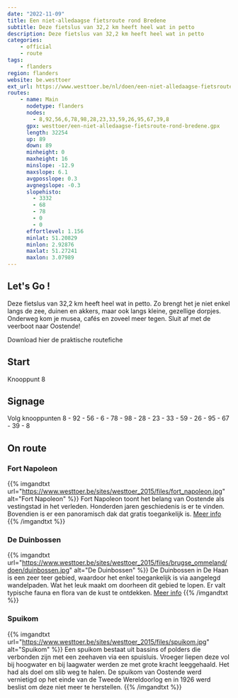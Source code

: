 ```yaml
---
date: "2022-11-09"
title: Een niet-alledaagse fietsroute rond Bredene
subtitle: Deze fietslus van 32,2 km heeft heel wat in petto
description: Deze fietslus van 32,2 km heeft heel wat in petto
categories:
    - official
    - route
tags:
    - flanders
region: flanders
website: be.westtoer
ext_url: https://www.westtoer.be/nl/doen/een-niet-alledaagse-fietsroute-rond-bredene
routes:
    - name: Main
      nodetype: flanders
      nodes:
        - 8,92,56,6,78,98,28,23,33,59,26,95,67,39,8
      gpx: westtoer/een-niet-alledaagse-fietsroute-rond-bredene.gpx
      length: 32254
      up: 89
      down: 89
      minheight: 0
      maxheight: 16
      minslope: -12.9
      maxslope: 6.1
      avgposslope: 0.3
      avgnegslope: -0.3
      slopehisto:
        - 3332
        - 68
        - 78
        - 0
        - 0
      effortlevel: 1.156
      minlat: 51.20829
      minlon: 2.92876
      maxlat: 51.27241
      maxlon: 3.07989
---
```


## Let's Go ! 

Deze fietslus van 32,2 km heeft heel wat in petto. Zo brengt het je niet enkel langs de zee, duinen en akkers, maar ook langs kleine, gezellige dorpjes. Onderweg kom je musea, cafés en zoveel meer tegen. Sluit af met de veerboot naar Oostende!

Download hier de praktische routefiche

## Start

Knooppunt 8

## Signage

Volg knooppunten 8 - 92 - 56 - 6 - 78 - 98 - 28 - 23 - 33 - 59 - 26 - 95 - 67 - 39 - 8

## On route

### Fort Napoleon

{{% imgandtxt url="https://www.westtoer.be/sites/westtoer_2015/files/fort_napoleon.jpg" alt="Fort Napoleon" %}}
Fort Napoleon toont het belang van Oostende als vestingstad in het verleden. Honderden jaren geschiedenis is er te vinden. Bovendien is er een panoramisch dak dat gratis toegankelijk is. [Meer info](https://www.westtoer.be/nl/doen/fort-napoleon)
{{% /imgandtxt %}}

### De Duinbossen

{{% imgandtxt url="https://www.westtoer.be/sites/westtoer_2015/files/brugse_ommeland/doen/duinbossen.jpg" alt="De Duinbossen" %}}
De Duinbossen in De Haan is een zeer teer gebied, waardoor het enkel toegankelijk is via aangelegd wandelpaden. Wat het leuk maakt om doorheen dit gebied te lopen. Er valt typische fauna en flora van de kust te ontdekken. [Meer info](https://www.westtoer.be/nl/doen/duinbossen)
{{% /imgandtxt %}}

### Spuikom

{{% imgandtxt url="https://www.westtoer.be/sites/westtoer_2015/files/spuikom.jpg" alt="Spuikom" %}}
Een spuikom bestaat uit bassins of polders die verbonden zijn met een zeehaven via een spuisluis. Vroeger liepen deze vol bij hoogwater en bij laagwater werden ze met grote kracht leeggehaald. Het had als doel om slib weg te halen. De spuikom van Oostende werd vernietigd op het einde van de Tweede Wereldoorlog en in 1926 werd beslist om deze niet meer te herstellen.
{{% /imgandtxt %}}


